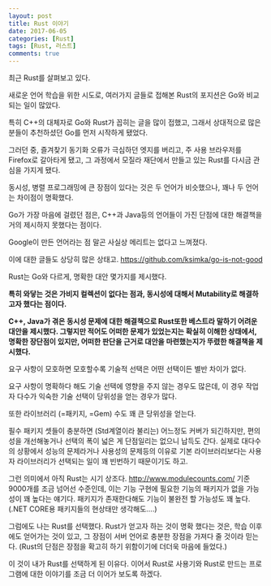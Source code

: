 ```yaml
---
layout: post
title: Rust 이야기
date: 2017-06-05
categories: [Rust]
tags: [Rust, 러스트]
comments: true
---
```

최근 Rust를 살펴보고 있다.

새로운 언어 학습을 위한 시도로, 여러가지 글들로 접해본 Rust의 포지션은 Go와 비교되는 일이 많았다.

특히 C++의 대체자로 Go와 Rust가 꼽히는 글을 많이 접했고, 그래서 상대적으로 많은 분들이 추천하셨던 Go를 먼저 시작하게 됐었다.

그러던 중, 즐겨찾기 동기화 오류가 극심하던 엣지를 버리고, 주 사용 브라우저를 Firefox로 갈아타게 됐고,  그 과정에서 모질라 재단에서 만들고 있는 Rust를 다시금 관심을 가지게 됐다.

동시성, 병렬 프로그래밍에 큰 장점이 있다는 것은 두 언어가 비슷했으나, 꽤나 두 언어는 차이점이 명확했다.

Go가 가장 마음에 걸렸던 점은, C++과 Java등의 언어들이 가진 단점에 대한 해결책을 거의 제시하지 못했다는 점이다.

Google이 만든 언어라는 점 말곤 사실상 메리트는 없다고 느껴졌다.

이에 대한 글들도 상당히 많은 상태고.
<https://github.com/ksimka/go-is-not-good>

Rust는 Go와 다르게, 명확한 대안 몇가지를 제시했다.

**특히 와닿는 것은 가비지 컬렉션이 없다는 점과, 동시성에 대해서 Mutability로 해결하고자 했다는 점이다.**

**C++, Java가 겪은 동시성 문제에 대한 해결책으로 Rust또한 베스트라 말하기 어려운 대안을 제시했다. 그렇지만 적어도 어떠한 문제가 있었는지는 확실히 이해한 상태에서, 명확한 장단점이 있지만, 어떠한 판단을 근거로 대안을 마련했는지가 뚜렸한 해결책을 제시했다.**

요구 사항이 모호하면 모호할수록 기술적 선택은 어떤 선택이든 별반 차이가 없다.

요구 사항이 명확하다 해도 기술 선택에 영향을 주지 않는 경우도 많은데, 이 경우 작업자 다수가 익숙한 기술 선택이 당위성을 얻는 경우가 많다.

또한 라이브러리 (=패키지, =Gem) 수도 꽤 큰 당위성을 얻는다.

필수 패키지 셋들이 충분하면 (Std계열이라 불리는) 어느정도 커버가 되긴하지만, 편의성을 개선해놓거나 선택의 폭이 넓은 게 단점일리는 없으니 납득도 간다. 실제로 대다수의 상황에서 성능의 문제라거나 사용성의 문제등의 이유로 기본 라이브러리보다는 사용자 라이브러리가 선택되는 일이 꽤 빈번하기 때문이기도 하고.

그런 의미에서 아직 Rust는 시기 상조다. http://www.modulecounts.com/ 기준 9000개를 조금 넘어선 수준인데, 이는 기능 구현에 필요한 기능의 패키지가 없을 가능성이 꽤 높다는 얘기다. 패키지가 존재한다해도 기능이 불완전 할 가능성도 꽤 높다. (.NET CORE용 패키지들의 현상태만 생각해도….)

그럼에도 나는 Rust를 선택했다. Rust가 얻고자 하는 것이 명확 했다는 것은, 학습 이후에도 얻어가는 것이 있고, 그 장점이 서버 언어로 충분한 장점을 가져다 줄 것이라 믿는다. (Rust의 단점은 장점을 확고히 하기 위함이기에 더더욱 마음에 들었다.)

이 것이 내가 Rust를 선택하게 된 이유다. 이어서 Rust로 사용기와 Rust로 만드는 프로그램에 대한 이야기를 조금 더 이어가 보도록 하겠다.